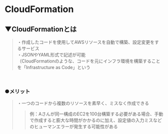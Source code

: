 # CloudFormation

## ▼CloudFormationとは
>・作成したコードを使用してAWSリソースを自動で構築、設定変更をするサービス<br>
>・JSONやYAML形式で記述が可能<br>
>（CloudFormationのような、コードを元にインフラ環境を構築することを「Infrastructure as Code」という<br>
<br>


### ●メリット
>・一つのコードから複数のリソースを素早く、ミスなく作成できる<br>
>>例：Aさんが同一構成のEC2を100台構築する必要がある場合、手動で作成すると膨大な時間がかかるのに加え、設定値の入力ミスなどのヒューマンエラーが発生する可能性がある<br>
<br>


